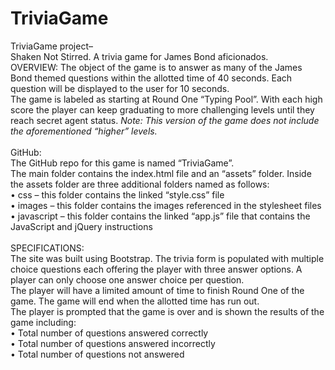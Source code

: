# TriviaGame

TriviaGame project–
<br />
Shaken Not Stirred. A trivia game for James Bond aficionados.
<br />
OVERVIEW:
The object of the game is to answer as many of the James Bond themed questions within the allotted time of 40 seconds. Each question will be displayed to the user for 10 seconds.
<br />
The game is labeled as starting at Round One “Typing Pool”. With each high score the player can keep graduating to more challenging levels until they reach secret agent status. <em> Note: This version of the game does not include the aforementioned “higher” levels.</em>
<br />
<br />
GitHub:
<br />
The GitHub repo for this game is named “TriviaGame”.
<br />
The main folder contains the index.html file and an “assets” folder. Inside the assets folder are three additional folders named as follows:
<br />
• css – this folder contains the linked “style.css” file
<br />
• images – this folder contains the images referenced in the stylesheet files
<br />
• javascript – this folder contains the linked “app.js” file that contains the JavaScript and jQuery instructions
<br />
<br />
SPECIFICATIONS:
<br />
The site was built using Bootstrap. The trivia form is populated with multiple choice questions each offering the player with three answer options. A player can only choose one answer choice per question.
<br />
The player will have a limited amount of time to finish Round One of the game. The game will end when the allotted time has run out.
<br />
The player is prompted that the game is over and is shown the results of the game including:
<br />
• Total number of questions answered correctly
<br />
• Total number of questions answered incorrectly
<br />
• Total number of questions not answered
